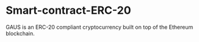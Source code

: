 # Smart-contract-ERC-20
GAUS is an ERC-20 compliant cryptocurrency built on top of the Ethereum blockchain.
